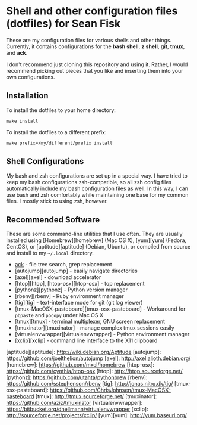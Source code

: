 Shell and other configuration files (dotfiles) for Sean Fisk
============================================================

These are my configuration files for various shells and other
things. Currently, it contains configurations for the **bash shell**,
**z shell**, **git**, **tmux**, and **ack**.

I don't recommend just cloning this repository and using it. Rather, I
would recommend picking out pieces that you like and inserting them
into your own configurations.

Installation
------------

To install the dotfiles to your home directory:

    make install
    
To install the dotfiles to a different prefix:

    make prefix=/my/different/prefix install

Shell Configurations
--------------------

My bash and zsh configurations are set up in a special way. I have
tried to keep my bash configurations zsh-compatible, so all zsh config
files automatically include my bash configuration files as well. In
this way, I can use bash and zsh comfortably while maintaining one
base for my common files. I mostly stick to using zsh, however.

Recommended Software
--------------------

These are some command-line utilities that I use often. They are
usually installed using [Homebrew][homebrew] (Mac OS X), [yum][yum]
(Fedora, CentOS), or [aptitude][aptitude] (Debian, Ubuntu), or
compiled from source and install to my `~/.local` directory.

* [ack][ack] - file tree search, grep replacement
* [autojump][autojump] - easily navigate directories
* [axel][axel] - download accelerator
* [htop][htop], [htop-osx][htop-osx] - top replacement
* [pythonz][pythonz] - Python version manager
* [rbenv][rbenv] - Ruby environment manager
* [tig][tig] - text-interface mode for git (git log viewer)
* [tmux-MacOSX-pasteboard][tmux-osx-pasteboard] - Workaround for
  `pbpaste` and `pbcopy` under Mac OS X
* [tmux][tmux] - terminal multiplexer, GNU screen replacement
* [tmuxinator][tmuxinator] - manage complex tmux sessions easily
* [virtualenvwrapper][virtualenvwrapper] - Python environment manager
* [xclip][xclip] - command line interface to the X11 clipboard

[ack]: http://betterthangrep.com/
[aptitude][aptitude]: http://wiki.debian.org/Aptitude
[autojump]: https://github.com/joelthelion/autojump
[axel]: http://axel.alioth.debian.org/
[homebrew]: https://github.com/mxcl/homebrew
[htop-osx]: https://github.com/cynthia/htop-osx
[htop]: http://htop.sourceforge.net/
[pythonz]: https://github.com/utahta/pythonbrew
[rbenv]: https://github.com/sstephenson/rbenv
[tig]: http://jonas.nitro.dk/tig/
[tmux-osx-pasteboard]: https://github.com/ChrisJohnsen/tmux-MacOSX-pasteboard
[tmux]: http://tmux.sourceforge.net/
[tmuxinator]: https://github.com/aziz/tmuxinator
[virtualenvwrapper]: https://bitbucket.org/dhellmann/virtualenvwrapper
[xclip]: http://sourceforge.net/projects/xclip/
[yum][yum]: http://yum.baseurl.org/
